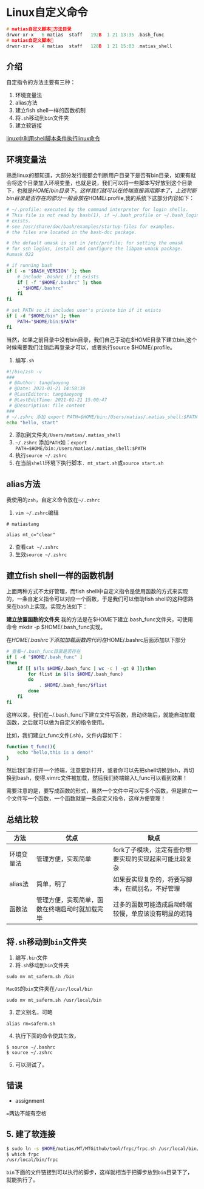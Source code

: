 # Linux自定义命令
```c
# matias自定义脚本方法目录
drwxr-xr-x   6 matias  staff   192B  1 21 13:35 .bash_func
# matias自定义脚本
drwxr-xr-x   4 matias  staff   128B  1 21 15:03 .matias_shell
```
## 介绍

自定指令的方法主要有三种：
1. 环境变量法
2. alias方法
3. 建立fish shell一样的函数机制
4. 将`.sh`移动到`bin`文件夹
5. 建立软链接

[linux中利用shell脚本条件执行linux命令](https://blog.csdn.net/qq_34810707/article/details/83116467)

## 环境变量法

熟悉linux的都知道，大部分发行版都会判断用户目录下是否有bin目录，如果有就会将这个目录加入环境变量，也就是说，我们可以将一些脚本写好放到这个目录下，也就是$HOME/bin目录下，这样我们就可以在终端直接调用脚本了，上述判断bin目录是否存在的部分一般会放在$HOME/.profile,我的系统下这部分内容如下：

```sh
# ~/.profile: executed by the command interpreter for login shells.
# This file is not read by bash(1), if ~/.bash_profile or ~/.bash_login
# exists.
# see /usr/share/doc/bash/examples/startup-files for examples.
# the files are located in the bash-doc package.

# the default umask is set in /etc/profile; for setting the umask
# for ssh logins, install and configure the libpam-umask package.
#umask 022

# if running bash
if [ -n "$BASH_VERSION" ]; then
    # include .bashrc if it exists
    if [ -f "$HOME/.bashrc" ]; then
    . "$HOME/.bashrc"
    fi
fi

# set PATH so it includes user's private bin if it exists
if [ -d "$HOME/bin" ]; then
    PATH="$HOME/bin:$PATH"
fi
```

当然，如果之前目录中没有bin目录，我们自己手动在$HOME目录下建立bin,这个时候需要我们注销后再登录才可以，或者执行source $HOME/.profile。

1. 编写`.sh`
```sh
#!/bin/zsh -v
###
 # @Author: tangdaoyong
 # @Date: 2021-01-21 14:58:38
 # @LastEditors: tangdaoyong
 # @LastEditTime: 2021-01-21 15:00:47
 # @Description: file content
### 
# ~/.zshrc 添加 export PATH=$HOME/bin:/Users/matias/.matias_shell:$PATH
echo "hello, start"
```
2. 添加到文件夹`/Users/matias/.matias_shell`
3. `~/.zshrc` 添加`PATH`如：`export PATH=$HOME/bin:/Users/matias/.matias_shell:$PATH`
4. 执行`source ~/.zshrc`
5. 在当前`shell`环境下执行脚本`. mt_start.sh`或`source start.sh`
## alias方法

我使用的`zsh`，自定义命令放在`~/.zshrc`
1. `vim ~/.zshrc`编辑
```
# matiastang

alias mt_c="clear"
```
2. 查看`cat ~/.zshrc`
3. 生效`source ~/.zshrc`

## 建立fish shell一样的函数机制

上面两种方式不太好管理，而fish shell中自定义指令是使用函数的方式来实现的，一条自定义指令可以对应一个函数，于是我们可以借助fish shell的这种思路来在bash上实现。实现方法如下：

**建立放置函数的文件夹**
我的方法是在$HOME下建立.bash_func文件夹，可使用命令 mkdir -p $HOME/.bash_func实现。

在$HOME/.bashrc下添加加载函数的代码
在$HOME/.bashrc后面添加以下部分
```sh
# 查看~/.bash_func目录是否存在
if [ -d "$HOME/.bash_func" ]
then
    if [[ $(ls $HOME/.bash_func | wc -c ) -gt 0 ]];then
        for flist in $(ls $HOME/.bash_func) 
        do
            . $HOME/.bash_func/$flist
        done
    fi
fi
```
这样以来，我们在~/.bash_func/下建立文件写函数，启动终端后，就能自动加载函数，之后就可以做为自定义的指令使用。

比如，我们建立t_func文件(.sh)，文件内容如下：
```sh
function t_func(){
    echo "hello,this is a demo!"
}
```
 
然后我们新打开一个终端，注意要新打开，或者你可以先把shell切换到sh，再切换到bash，使得.vimrc文件被加载，然后我们终端输入t_func可以看到效果！

需要注意的是，要写成函数的形式，虽然一个文件中可以写多个函数，但是建立一个文件写一个函数，一个函数就是一条自定义指令，这样方便管理！

## 总结比较
| 方法 | 优点 | 缺点 |
| - | - | - |
| 环境变量法 | 管理方便，实现简单 | fork了子模块，注定有些你想要实现的实现起来可能比较复杂 |
| alias法 | 简单，明了 | 如果要实现复杂的，将要写脚本，在赋别名，不好管理 |
| 函数法 | 管理方便，实现简单，函数在终端启动时就加载完毕 | 过多的函数可能造成启动终端较慢，单应该没有明显的迟钝 |

## 将`.sh`移动到`bin`文件夹

1. 编写`.bin`文件
2. 将`.sh`移动到`bin`文件夹
```
sudo mv mt_saferm.sh /bin
```
`MacOS`的`bin`文件夹在`/usr/local/bin`
```
sudo mv mt_saferm.sh /usr/local/bin
```
3. 定义别名，可略
```
alias rm=saferm.sh
```
4. 执行下面的命令使其生效，
```
$ source ~/.bashrc
$ source ~/.zshrc
```
5. 可以测试了。
## 错误

* assignment

`=`两边不能有空格

## 5. 建了软连接

```sh
$ sudo ln -s $HOME/matias/MT/MTGithub/tool/frpc/frpc.sh /usr/local/bin/frpc
$ which frpc
/usr/local/bin/frpc
```
`bin`下面的文件链接到可以执行的脚步，这样就相当于把脚步放到`bin`目录下了，就能执行了。